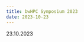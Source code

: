 ```yaml
---
title: bwHPC Symposium 2023
date: 2023-10-23
---
```


23.10.2023

<div style="width:100%;aspect-ratio:.7071">
    <object
        width="100%"
        height="100%"
        data="/publications/2023-10-15-bwHPC-symposium-2023/main.pdf"
    >
    </object>
</div>
